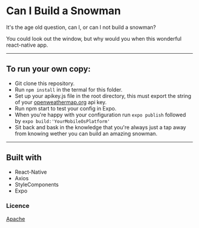 # Can I Build a Snowman

It's the age old question, can I, or can I not build a snowman?

You could look out the window, but why would you when this wonderful react-native app.

----

## To run your own copy:

- Git clone this repository.
- Run `npm install` in the termal for this folder.
- Set up your apikey.js file in the root directory, this must export the string of your [openweathermap.org](https://openweathermap.org) api key.
- Run npm start to test your config in Expo.
- When you're happy with your configuration run `expo publish` followed by `expo build:'YourMobileOsPlatform'`
- Sit back and bask in the knowledge that you're always just a tap away from knowing wether you can build an amazing snowman.

----
## Built with
- React-Native
- Axios
- StyleComponents
- Expo

### Licence
[Apache](https://github.com/Oddiesea/CanIBuildaSnowman/blob/master/LICENCE.md)



